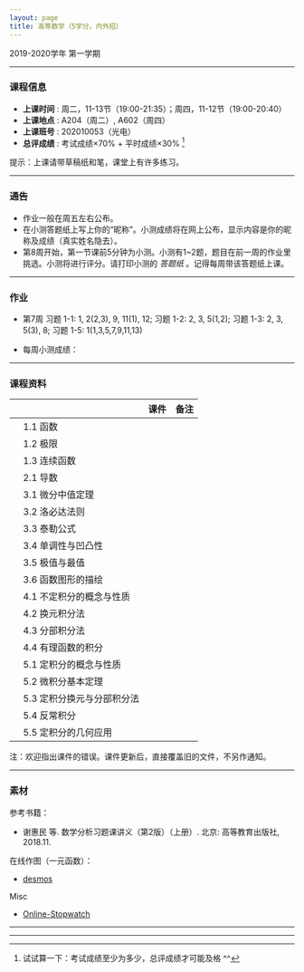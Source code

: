 ```yaml
---
layout: page
title: 高等数学（5学分，内外招）
---
```



<p class="message">
  2019-2020学年 第一学期
</p>


---

### 课程信息


- __上课时间__ : 周二，11-13节（19:00-21:35）；周四，11-12节（19:00-20:40）
- __上课地点__ : A204（周二）, A602（周四）
- __上课班号__ : 202010053（光电）
- __总评成绩__ : 考试成绩×70% + 平时成绩×30% [^exam]

[^exam]: 试试算一下：考试成绩至少为多少，总评成绩才可能及格 ^^

提示：上课请带草稿纸和笔，课堂上有许多练习。

---

### 通告

- 作业一般在周五左右公布。
- 在小测答题纸上写上你的“昵称”。小测成绩将在网上公布，显示内容是你的昵称及成绩（真实姓名隐去）。
- 第8周开始，第一节课前5分钟为小测。小测有1~2题，题目在前一周的作业里挑选。小测将进行评分。请打印小测的 *答题纸*  <a href="HW/Examsheet.pdf" target="_blank"><i class="fa fa-file-pdf-o" aria-hidden="true"></i></a> 。记得每周带该答题纸上课。

---

### 作业

- 第7周 习题 1-1: 1, 2(2,3), 9, 11(1), 12; 习题 1-2: 2, 3, 5(1,2); 习题 1-3: 2, 3, 5(3), 8; 习题 1-5: 1(1,3,5,7,9,11,13) 


- 每周小测成绩： 

---


### 课程资料

|        |        | 课件 |	备注 |
|:--------:|:--------|:-----:|:------:|
|  | 1.1 函数 | <a href="lectures/01_a_函数.pdf" target="_blank"><i class="fa fa-file-pdf-o" aria-hidden="true"></i></a>     |     |
|  | 1.2 极限 | <a href="lectures/01_b_极限.pdf" target="_blank"><i class="fa fa-file-pdf-o" aria-hidden="true"></i></a>     |     |
|  | 1.3 连续函数 | <a href="lectures/01_c_连续函数.pdf" target="_blank"><i class="fa fa-file-pdf-o" aria-hidden="true"></i></a>     |     |
|  | 2.1 导数 | <a href="lectures/02_a_导数.pdf" target="_blank"><i class="fa fa-file-pdf-o" aria-hidden="true"></i></a>     |     |
|  | 3.1 微分中值定理 | <a href="lectures/03_a_微分中值定理.pdf" target="_blank"><i class="fa fa-file-pdf-o" aria-hidden="true"></i></a>     |     |
|  | 3.2 洛必达法则 | <a href="lectures/03_b_洛必达法则.pdf" target="_blank"><i class="fa fa-file-pdf-o" aria-hidden="true"></i></a>     |     |
|  | 3.3 泰勒公式 | <a href="lectures/03_c_泰勒公式.pdf" target="_blank"><i class="fa fa-file-pdf-o" aria-hidden="true"></i></a>     |     |
|  | 3.4 单调性与凹凸性 | <a href="lectures/03_d_单调性与凹凸性.pdf" target="_blank"><i class="fa fa-file-pdf-o" aria-hidden="true"></i></a>     |     |
|  | 3.5 极值与最值 | <a href="lectures/03_e_极值与最值.pdf" target="_blank"><i class="fa fa-file-pdf-o" aria-hidden="true"></i></a>     |     |
|  | 3.6 函数图形的描绘 | <a href="lectures/03_f_函数图形的描绘.pdf" target="_blank"><i class="fa fa-file-pdf-o" aria-hidden="true"></i></a>     |     |
|  | 4.1 不定积分的概念与性质| <a href="lectures/04_a_不定积分的概念与性质.pdf" target="_blank"><i class="fa fa-file-pdf-o" aria-hidden="true"></i></a>     |     |
|  | 4.2 换元积分法| <a href="lectures/04_b_换元积分法.pdf" target="_blank"><i class="fa fa-file-pdf-o" aria-hidden="true"></i></a>     |     |
|  | 4.3 分部积分法| <a href="lectures/04_c_分部积分法.pdf" target="_blank"><i class="fa fa-file-pdf-o" aria-hidden="true"></i></a>     |     |
|  | 4.4 有理函数的积分| <a href="lectures/04_d_有理函数的积分.pdf" target="_blank"><i class="fa fa-file-pdf-o" aria-hidden="true"></i></a>     |     |
|  | 5.1 定积分的概念与性质| <a href="lectures/05_a_定积分的概念与性质.pdf" target="_blank"><i class="fa fa-file-pdf-o" aria-hidden="true"></i></a>     |     |
|  | 5.2 微积分基本定理| <a href="lectures/05_b_微积分基本定理.pdf" target="_blank"><i class="fa fa-file-pdf-o" aria-hidden="true"></i></a>     |     |
|  | 5.3 定积分换元与分部积分法 | <a href="lectures/05_c_定积分的换元积分法与分部积分法.pdf" target="_blank"><i class="fa fa-file-pdf-o" aria-hidden="true"></i></a>     |     |
|  | 5.4 反常积分 | <a href="lectures/05_d_反常积分.pdf" target="_blank"><i class="fa fa-file-pdf-o" aria-hidden="true"></i></a>     |     |
|  | 5.5 定积分的几何应用 |    |     |

注：欢迎指出课件的错误。课件更新后，直接覆盖旧的文件，不另作通知。

---

### 素材

参考书籍：

- 谢惠民 等. 数学分析习题课讲义（第2版）（上册）. 北京: 高等教育出版社, 2018.11.


在线作图（一元函数）：

- [desmos](https://www.desmos.com/calculator)

Misc

- [Online-Stopwatch](https://www.online-stopwatch.com/chinese/)


---

---